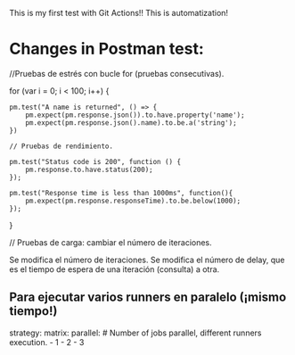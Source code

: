 This is my first test with Git Actions!!
This is automatization!

# Changes in Postman test:

//Pruebas de estrés con bucle for (pruebas consecutivas).

for (var i = 0; i < 100; i++) {

    pm.test("A name is returned", () => {
        pm.expect(pm.response.json()).to.have.property('name');
        pm.expect(pm.response.json().name).to.be.a('string');
    })

    // Pruebas de rendimiento.

    pm.test("Status code is 200", function () {
        pm.response.to.have.status(200);
    });

    pm.test("Response time is less than 1000ms", function(){
        pm.expect(pm.response.responseTime).to.be.below(1000);
    });
}

// Pruebas de carga: cambiar el número de iteraciones.

Se modifica el número de iteraciones.
Se modifica el número de delay, que es el tiempo de espera de una iteración (consulta) a otra.

## Para ejecutar varios runners en paralelo (¡mismo tiempo!)

strategy:
      matrix:
        parallel:  # Number of jobs parallel, different runners execution.
          - 1
          - 2
          - 3